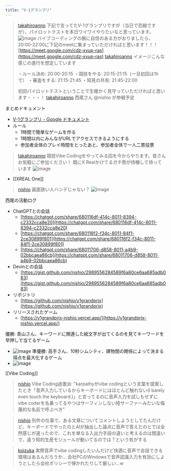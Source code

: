```yaml
---
title: "V-1グランプリ"
---
```


> [takahiroanno](https://x.com/takahiroanno/status/1912731234792534294) 下記で言ってたV-1グランプリですが（当日で恐縮ですが）、パイロットテストを本日ワイワイやりたいなと思っています。
>  ![image](https://gyazo.com/4544e9eef77f22a02055baf3833534b5/thumb/1000)
>  バイブコーディングの腕に自信のある方がおりましたら、20:00-22:00に下記のmeetに集まっていただければと思います！！！
>  [https://meet.google.com/cdz-xvup-ras](https://meet.google.com/cdz-xvup-ras)
> [takahiroanno](https://x.com/takahiroanno/status/1912732011711910192) イメージこんな感じの進行を想定しています
>
>  ・ルール決め: 20:00-20:15
>  ・競技をやる: 20:15-21:15（一旦初回は1hで）
>  ・審査をする: 21:15-21:45
>  ・知見の共有: 21:45-22:00
>
>  初回パイロットテストということで生暖かく見守っていただければと思います・・・！
> [takahiroanno](https://x.com/takahiroanno/status/1912732253383172323) 西尾さん @nishio が参戦予定

まとめドキュメント
- [V-1グランプリ - Google ドキュメント](https://docs.google.com/document/d/1KYtnN0wH9Mk0fZ34_j2qHIDVvfoddai0XVoIuvw5SRw/edit?tab=t.d2q3u2ly1etg#heading=h.a6168fdm0y8o)
- ルール
    - 1時間で簡単なゲームを作る
    - 1時間以内にみんながURLでアクセスできるようにする
    - 参加者全体のプレイ時間をとったあと、参加者全体で一人二票投票

> [takahiroanno](https://x.com/takahiroanno/status/1912823723796926966) 競技Vibe Codingをやってみる回を今からやります。皆さんお気軽にご参加ください！
>  既にX Realかけてるガチ勢が待機して待っています
>  ![image](https://gyazo.com/4c70470d2ba6777f608f62b30724cb13/thumb/1000)
- [[XREAL One]]
> [nishio](https://x.com/nishio/status/1912824710582395313) 画面狭い人ハンデじゃない？
>  ![image](https://gyazo.com/d55235e54adddd5ba341429d5dac2485/thumb/1000)

西尾の活動ログ
- ChatGPTとの会話
    - [https://chatgpt.com/share/680116df-414c-8011-8394-c2332cca8e20](https://chatgpt.com/share/680116df-414c-8011-8394-c2332cca8e20)
    - [https://chatgpt.com/share/680116f2-f34c-8011-84f1-2ce30899f801](https://chatgpt.com/share/680116f2-f34c-8011-84f1-2ce30899f801)
    - [https://chatgpt.com/share/68011706-d858-8011-a4b9-02bbcaea86cb](https://chatgpt.com/share/68011706-d858-8011-a4b9-02bbcaea86cb)
- Devinとの会話
    - [https://gist.github.com/nishio/2989556284589f6a80ce6aa685adb083](https://gist.github.com/nishio/2989556284589f6a80ce6aa685adb083)
- リポジトリ
    - [https://github.com/nishio/v1grandprix](https://github.com/nishio/v1grandprix)
- リリースされたゲーム
    - [https://v1grandprix-nishio.vercel.app/](https://v1grandprix-nishio.vercel.app/)

優勝: 青山さん、キーワードに関連した絵文字が出てくるのを見てキーワードを早押しで当てるゲーム
- ![image](https://gyazo.com/818e9ebb4f86156464110893ec065e3e/thumb/1000)
準優勝: 高手さん、10秒シムシティ、建物間の関係によって決まる得点を最大化するゲーム
- ![image](https://gyazo.com/e74de7603ecb2739f0b1d945e793d5bc/thumb/1000)

[[Vibe Coding]]

> [nishio](https://x.com/nishio/status/1913108090053964275) Vibe Coding過激派: "karpathyがvibe codingという言葉を提案したとき「音声入力しているからキーボードにはほとんど触れない(I barely even touch the keyboard.)」と言ってるのに音声入力を試しもせずにvibe coderを名乗ってるやつはサーフィンしない陸サーファーみたいな侮蔑的な名前で呼ぶべき"

> [nishio](https://x.com/nishio/status/1913108932605989206) 別件の仕事で、ある文章についてコメントしようとしてたんだけど、キーボードでやったのとAIが抽出した論点に音声で答えたのとでは全然感じが違ったので、これを単なる入出力手段の違いと考えるのは間違いで、違う知的生産モジュールが動いてるのでは？という気がする

> [koizuka](https://x.com/koizuka/status/1913109693893157088) 実際音声でvibe codingしたいんだけど快適に音声で会話できる環境はあるんだろうか...
>  会社PCのWindowsで音声認識入力を有効にしようとしたら会社ポリシーで弾かれたりして厳しい...w

